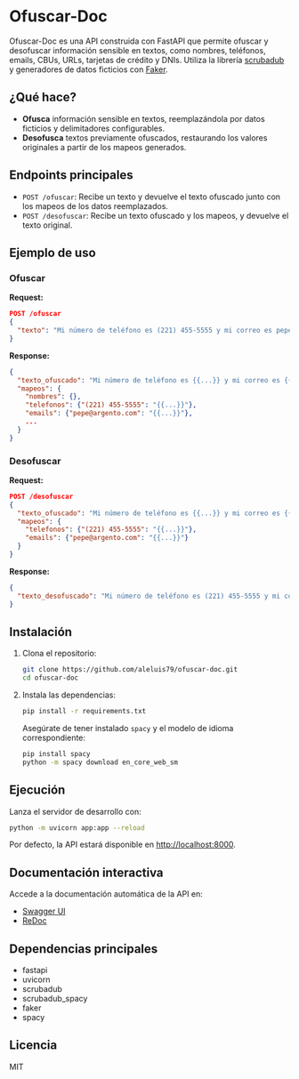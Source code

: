 # Ofuscar-Doc

Ofuscar-Doc es una API construida con FastAPI que permite ofuscar y desofuscar información sensible en textos, como nombres, teléfonos, emails, CBUs, URLs, tarjetas de crédito y DNIs. Utiliza la librería [scrubadub](https://github.com/LeapBeyond/scrubadub) y generadores de datos ficticios con [Faker](https://faker.readthedocs.io/).

## ¿Qué hace?

- **Ofusca** información sensible en textos, reemplazándola por datos ficticios y delimitadores configurables.
- **Desofusca** textos previamente ofuscados, restaurando los valores originales a partir de los mapeos generados.

## Endpoints principales

- `POST /ofuscar`: Recibe un texto y devuelve el texto ofuscado junto con los mapeos de los datos reemplazados.
- `POST /desofuscar`: Recibe un texto ofuscado y los mapeos, y devuelve el texto original.

## Ejemplo de uso

### Ofuscar

**Request:**
```json
POST /ofuscar
{
  "texto": "Mi número de teléfono es (221) 455-5555 y mi correo es pepe@argento.com"
}
```

**Response:**
```json
{
  "texto_ofuscado": "Mi número de teléfono es {{...}} y mi correo es {{...}}",
  "mapeos": {
    "nombres": {},
    "telefonos": {"(221) 455-5555": "{{...}}"},
    "emails": {"pepe@argento.com": "{{...}}"},
    ...
  }
}
```

### Desofuscar

**Request:**
```json
POST /desofuscar
{
  "texto_ofuscado": "Mi número de teléfono es {{...}} y mi correo es {{...}}",
  "mapeos": {
    "telefonos": {"(221) 455-5555": "{{...}}"},
    "emails": {"pepe@argento.com": "{{...}}"}
  }
}
```

**Response:**
```json
{
  "texto_desofuscado": "Mi número de teléfono es (221) 455-5555 y mi correo es pepe@argento.com"
}
```

## Instalación

1. Clona el repositorio:
   ```bash
   git clone https://github.com/aleluis79/ofuscar-doc.git
   cd ofuscar-doc
   ```

2. Instala las dependencias:
   ```bash
   pip install -r requirements.txt
   ```

   Asegúrate de tener instalado `spacy` y el modelo de idioma correspondiente:
   ```bash
   pip install spacy
   python -m spacy download en_core_web_sm
   ```

## Ejecución

Lanza el servidor de desarrollo con:

```bash
python -m uvicorn app:app --reload
```

Por defecto, la API estará disponible en [http://localhost:8000](http://localhost:8000).

## Documentación interactiva

Accede a la documentación automática de la API en:

- [Swagger UI](http://localhost:8000/docs)
- [ReDoc](http://localhost:8000/redoc)

## Dependencias principales

- fastapi
- uvicorn
- scrubadub
- scrubadub_spacy
- faker
- spacy

## Licencia

MIT

